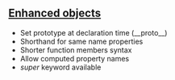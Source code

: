 ## <a href="https://github.com/lukehoban/es6features#enhanced-object-literals" target="_blank">Enhanced objects</a>

* Set prototype at declaration time (\_\_proto\_\_)
* Shorthand for same name properties
* Shorter function members syntax
* Allow computed property names
* _super_ keyword available
